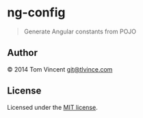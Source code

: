 # ng-config

> Generate Angular constants from POJO

## Author

© 2014 Tom Vincent <git@tlvince.com>

## License

Licensed under the [MIT license](http://tlvince.mit-license.org).
